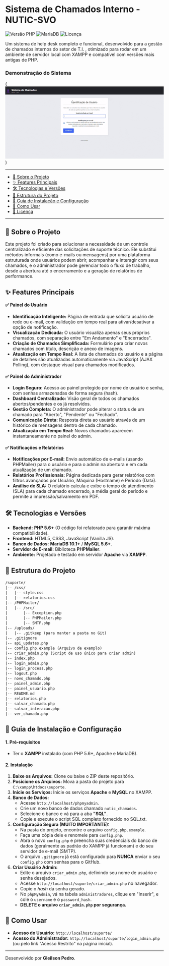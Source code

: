# Sistema de Chamados Interno - NUTIC-SVO

![Versão PHP](https://img.shields.io/badge/PHP-5.6%2B-blue.svg)
![MariaDB](https://img.shields.io/badge/MariaDB-10.1%2B-orange.svg)
![Licença](https://img.shields.io/badge/License-MIT-green.svg)

Um sistema de help desk completo e funcional, desenvolvido para a gestão de chamados internos do setor de T.I. , otimizado para rodar em um ambiente de servidor local com XAMPP e compatível com versões mais antigas de PHP.

### Demonstração do Sistema
(![Demonstração do Sistema de Chamados](chamdos_NUTIC.gif))

---

- [📜 Sobre o Projeto](#-sobre-o-projeto)
- [✨ Features Principais](#-features-principais)
- [🛠️ Tecnologias e Versões](#️-tecnologias-e-versões)
- [📂 Estrutura do Projeto](#-estrutura-do-projeto)
- [🚀 Guia de Instalação e Configuração](#-guia-de-instalação-e-configuração)
- [📖 Como Usar](#-como-usar)
- [📄 Licença](#-licença)

---

## 📜 Sobre o Projeto

Este projeto foi criado para solucionar a necessidade de um controle centralizado e eficiente das solicitações de suporte técnico. Ele substitui métodos informais (como e-mails ou mensagens) por uma plataforma estruturada onde usuários podem abrir, acompanhar e interagir com seus chamados, e o administrador pode gerenciar todo o fluxo de trabalho, desde a abertura até o encerramento e a geração de relatórios de performance.

## ✨ Features Principais

#### ✅ Painel do Usuário
- **Identificação Inteligente:** Página de entrada que solicita usuário de rede ou e-mail, com validação em tempo real para ativar/desativar a opção de notificação.
- **Visualização Dedicada:** O usuário visualiza apenas seus próprios chamados, com separação entre "Em Andamento" e "Encerrados".
- **Criação de Chamados Simplificada:** Formulário para criar novos chamados com título, descrição e anexo de imagens.
- **Atualização em Tempo Real:** A lista de chamados do usuário e a página de detalhes são atualizadas automaticamente via JavaScript (AJAX Polling), com destaque visual para chamados modificados.

#### ✅ Painel do Administrador
- **Login Seguro:** Acesso ao painel protegido por nome de usuário e senha, com senhas armazenadas de forma segura (hash).
- **Dashboard Centralizado:** Visão geral de todos os chamados abertos/pendentes e os já resolvidos.
- **Gestão Completa:** O administrador pode alterar o status de um chamado para "Aberto", "Pendente" ou "Fechado".
- **Comunicação Direta:** Resposta direta ao usuário através de um histórico de mensagens dentro de cada chamado.
- **Atualização em Tempo Real:** Novos chamados aparecem instantaneamente no painel do admin.

#### ✅ Notificações e Relatórios
- **Notificações por E-mail:** Envio automático de e-mails (usando PHPMailer) para o usuário e para o admin na abertura e em cada atualização de um chamado.
- **Relatórios Profissionais:** Página dedicada para gerar relatórios com filtros avançados por Usuário, Máquina (Hostname) e Período (Data).
- **Análise de SLA:** O relatório calcula e exibe o tempo de atendimento (SLA) para cada chamado encerrado, a média geral do período e permite a impressão/salvamento em PDF.

## 🛠️ Tecnologias e Versões

-   **Backend:** **PHP 5.6+** (O código foi refatorado para garantir máxima compatibilidade).
-   **Frontend:** HTML5, CSS3, JavaScript (Vanilla JS).
-   **Banco de Dados:** **MariaDB 10.1+** / **MySQL 5.6+**.
-   **Servidor de E-mail:** Biblioteca **PHPMailer**.
-   **Ambiente:** Projetado e testado em servidor **Apache** via **XAMPP**.

## 📂 Estrutura do Projeto
```
/suporte/
|-- /css/
|   |-- style.css
|   |-- relatorios.css
|-- /PHPMailer/
|   |-- /src/
|       |-- Exception.php
|       |-- PHPMailer.php
|       |-- SMTP.php
|-- /uploads/
|   |-- .gitkeep (para manter a pasta no Git)
|-- .gitignore
|-- api_updates.php
|-- config.php.example (Arquivo de exemplo)
|-- criar_admin.php (Script de uso único para criar admin)
|-- index.php
|-- login_admin.php
|-- login_process.php
|-- logout.php
|-- novo_chamado.php
|-- painel_admin.php
|-- painel_usuario.php
|-- README.md
|-- relatorios.php
|-- salvar_chamado.php
|-- salvar_interacao.php
|-- ver_chamado.php
```

## 🚀 Guia de Instalação e Configuração

#### 1. Pré-requisitos
-   Ter o **XAMPP** instalado (com PHP 5.6+, Apache e MariaDB).

#### 2. Instalação
1.  **Baixe os Arquivos:** Clone ou baixe o ZIP deste repositório.
2.  **Posicione os Arquivos:** Mova a pasta do projeto para `C:\xampp\htdocs\suporte`.
3.  **Inicie os Serviços:** Inicie os serviços **Apache** e **MySQL** no XAMPP.
4.  **Banco de Dados:**
    -   Acesse `http://localhost/phpmyadmin`.
    -   Crie um novo banco de dados chamado `nutic_chamados`.
    -   Selecione o banco e vá para a aba **"SQL"**.
    -   Copie e execute o script SQL completo fornecido no SQL.txt.
5.  **Configuração Segura (MUITO IMPORTANTE):**
    -   Na pasta do projeto, encontre o arquivo `config.php.example`.
    -   Faça uma cópia dele e renomeie para `config.php`.
    -   Abra o novo `config.php` e preencha suas credenciais do banco de dados (geralmente as padrão do XAMPP já funcionam) e do seu servidor de e-mail (SMTP).
    -   O arquivo `.gitignore` já está configurado para **NUNCA** enviar o seu `config.php` com senhas para o GitHub.
6.  **Criar Usuário Admin:**
    -   Edite o arquivo `criar_admin.php`, definindo seu nome de usuário e senha desejados.
    -   Acesse `http://localhost/suporte/criar_admin.php` no navegador.
    -   Copie o *hash* da senha gerado.
    -   No `phpMyAdmin`, vá na tabela `administradores`, clique em "Inserir", e cole o `username` e o `password_hash`.
    -   **DELETE o arquivo `criar_admin.php` por segurança.**

## 📖 Como Usar

-   **Acesso do Usuário:** `http://localhost/suporte/`
-   **Acesso do Administrador:** `http://localhost/suporte/login_admin.php` (ou pelo link "Acesso Restrito" na página inicial).

---
Desenvolvido por **Gleilson Pedro**.